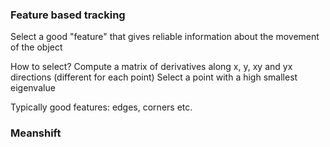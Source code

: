 ### Feature based tracking

Select a good "feature" that gives reliable information about the movement of the object

How to select? 
	Compute a matrix of derivatives along x, y, xy and yx directions (different for each point)
	Select a point with a high smallest eigenvalue

Typically good features: edges, corners etc.

### Meanshift
